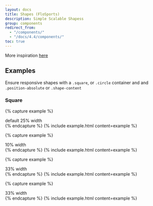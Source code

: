 ```yaml
---
layout: docs
title: Shapes (FloSports)
description: Simple Scalable Shapess
group: components
redirect_from:
  - "/components/"
  - "/docs/4.4/components/"
toc: true
---
```


More inspiration [here](https://css-tricks.com/the-shapes-of-css/)

## Examples

Ensure responsive shapes with a `.square`, or `.circle` container and and `.position-absolute` or `.shape-content`

### Square

{% capture example %}

<div class="square bg-primary">
  <div class="shape-content">
    default 25% width
  </div>
</div>
{% endcapture %}
{% include example.html content=example %}

{% capture example %}

<div class="square bg-primary w-10">
  <div class="shape-content">
    10% width
  </div>
</div>
{% endcapture %}
{% include example.html content=example %}

{% capture example %}

<div class="square bg-primary w-33">
  <div class="position-absolute center-x center-y text-white">
    33% width
  </div>
</div>
{% endcapture %}
{% include example.html content=example %}

{% capture example %}

<div class="circle bg-primary w-33">
  <div class="position-absolute center-x center-y text-white">
    33% width
  </div>
</div>
{% endcapture %}
{% include example.html content=example %}


